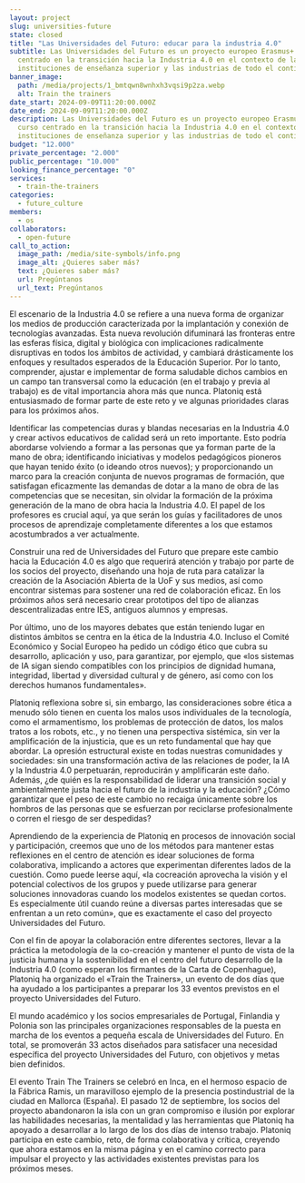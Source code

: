 ```yaml
---
layout: project
slug: universities-future
state: closed
title: "Las Universidades del Futuro: educar para la industria 4.0"
subtitle: Las Universidades del Futuro es un proyecto europeo Erasmus+ en curso
  centrado en la transición hacia la Industria 4.0 en el contexto de las
  instituciones de enseñanza superior y las industrias de todo el continente.
banner_image:
  path: /media/projects/1_bmtqwn8wnhxh3vqsi9p2za.webp
  alt: Train the trainers
date_start: 2024-09-09T11:20:00.000Z
date_end: 2024-09-09T11:20:00.000Z
description: Las Universidades del Futuro es un proyecto europeo Erasmus+ en
  curso centrado en la transición hacia la Industria 4.0 en el contexto de las
  instituciones de enseñanza superior y las industrias de todo el continente.
budget: "12.000"
private_percentage: "2.000"
public_percentage: "10.000"
looking_finance_percentage: "0"
services:
  - train-the-trainers
categories:
  - future_culture
members:
  - os
collaborators:
  - open-future
call_to_action:
  image_path: /media/site-symbols/info.png
  image_alt: ¿Quieres saber más?
  text: ¿Quieres saber más?
  url: Pregúntanos
  url_text: Pregúntanos
---
```

El escenario de la Industria 4.0 se refiere a una nueva forma de organizar los medios de producción caracterizada por la implantación y conexión de tecnologías avanzadas. Esta nueva revolución difuminará las fronteras entre las esferas física, digital y biológica con implicaciones radicalmente disruptivas en todos los ámbitos de actividad, y cambiará drásticamente los enfoques y resultados esperados de la Educación Superior. Por lo tanto, comprender, ajustar e implementar de forma saludable dichos cambios en un campo tan transversal como la educación (en el trabajo y previa al trabajo) es de vital importancia ahora más que nunca. Platoniq está entusiasmado de formar parte de este reto y ve algunas prioridades claras para los próximos años.

Identificar las competencias duras y blandas necesarias en la Industria 4.0 y crear activos educativos de calidad será un reto importante. Esto podría abordarse volviendo a formar a las personas que ya forman parte de la mano de obra; identificando iniciativas y modelos pedagógicos pioneros que hayan tenido éxito (o ideando otros nuevos); y proporcionando un marco para la creación conjunta de nuevos programas de formación, que satisfagan eficazmente las demandas de dotar a la mano de obra de las competencias que se necesitan, sin olvidar la formación de la próxima generación de la mano de obra hacia la Industria 4.0. El papel de los profesores es crucial aquí, ya que serán los guías y facilitadores de unos procesos de aprendizaje completamente diferentes a los que estamos acostumbrados a ver actualmente.

Construir una red de Universidades del Futuro que prepare este cambio hacia la Educación 4.0 es algo que requerirá atención y trabajo por parte de los socios del proyecto, diseñando una hoja de ruta para catalizar la creación de la Asociación Abierta de la UoF y sus medios, así como encontrar sistemas para sostener una red de colaboración eficaz. En los próximos años será necesario crear prototipos del tipo de alianzas descentralizadas entre IES, antiguos alumnos y empresas.

Por último, uno de los mayores debates que están teniendo lugar en distintos ámbitos se centra en la ética de la Industria 4.0. Incluso el Comité Económico y Social Europeo ha pedido un código ético que cubra su desarrollo, aplicación y uso, para garantizar, por ejemplo, que «los sistemas de IA sigan siendo compatibles con los principios de dignidad humana, integridad, libertad y diversidad cultural y de género, así como con los derechos humanos fundamentales».

Platoniq reflexiona sobre si, sin embargo, las consideraciones sobre ética a menudo sólo tienen en cuenta los malos usos individuales de la tecnología, como el armamentismo, los problemas de protección de datos, los malos tratos a los robots, etc., y no tienen una perspectiva sistémica, sin ver la amplificación de la injusticia, que es un reto fundamental que hay que abordar. La opresión estructural existe en todas nuestras comunidades y sociedades: sin una transformación activa de las relaciones de poder, la IA y la Industria 4.0 perpetuarán, reproducirán y amplificarán este daño. Además, ¿de quién es la responsabilidad de liderar una transición social y ambientalmente justa hacia el futuro de la industria y la educación? ¿Cómo garantizar que el peso de este cambio no recaiga únicamente sobre los hombros de las personas que se esfuerzan por reciclarse profesionalmente o corren el riesgo de ser despedidas?

Aprendiendo de la experiencia de Platoniq en procesos de innovación social y participación, creemos que uno de los métodos para mantener estas reflexiones en el centro de atención es idear soluciones de forma colaborativa, implicando a actores que experimentan diferentes lados de la cuestión. Como puede leerse aquí, «la cocreación aprovecha la visión y el potencial colectivos de los grupos y puede utilizarse para generar soluciones innovadoras cuando los modelos existentes se quedan cortos. Es especialmente útil cuando reúne a diversas partes interesadas que se enfrentan a un reto común», que es exactamente el caso del proyecto Universidades del Futuro.

Con el fin de apoyar la colaboración entre diferentes sectores, llevar a la práctica la metodología de la co-creación y mantener el punto de vista de la justicia humana y la sostenibilidad en el centro del futuro desarrollo de la Industria 4.0 (como esperan los firmantes de la Carta de Copenhague), Platoniq ha organizado el «Train the Trainers», un evento de dos días que ha ayudado a los participantes a preparar los 33 eventos previstos en el proyecto Universidades del Futuro.

El mundo académico y los socios empresariales de Portugal, Finlandia y Polonia son las principales organizaciones responsables de la puesta en marcha de los eventos a pequeña escala de Universidades del Futuro. En total, se promoverán 33 actos diseñados para satisfacer una necesidad específica del proyecto Universidades del Futuro, con objetivos y metas bien definidos.

El evento Train The Trainers se celebró en Inca, en el hermoso espacio de la Fábrica Ramis, un maravilloso ejemplo de la presencia postindustrial de la ciudad en Mallorca (España). El pasado 12 de septiembre, los socios del proyecto abandonaron la isla con un gran compromiso e ilusión por explorar las habilidades necesarias, la mentalidad y las herramientas que Platoniq ha apoyado a desarrollar a lo largo de los dos días de intenso trabajo. Platoniq participa en este cambio, reto, de forma colaborativa y crítica, creyendo que ahora estamos en la misma página y en el camino correcto para impulsar el proyecto y las actividades existentes previstas para los próximos meses.
